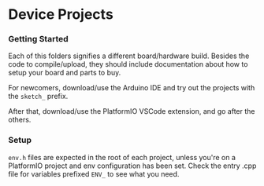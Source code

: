 # Device Projects

### Getting Started

Each of this folders signifies a different board/hardware build. Besides the code to compile/upload, they should include documentation about how to setup your board and parts to buy.

For newcomers, download/use the Arduino IDE and try out the projects with the `sketch_` prefix.

After that, download/use the PlatformIO VSCode extension, and go after the others. 

### Setup

`env.h` files are expected in the root of each project, unless you're on a PlatformIO project and env configuration has been set. Check the entry .cpp file for variables prefixed `ENV_` to see what you need.